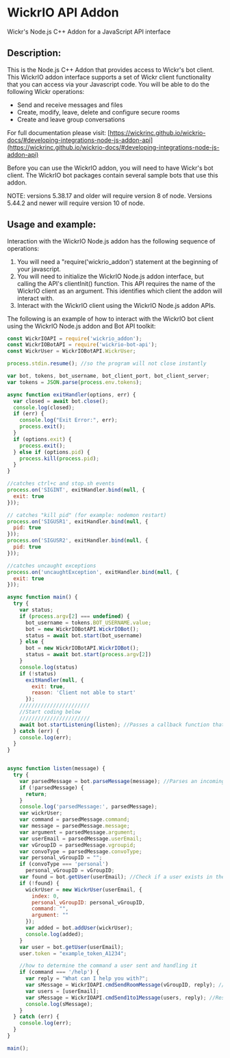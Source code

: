 # WickrIO API Addon

Wickr's Node.js C++ Addon for a JavaScript API interface

## Description:

This is the Node.js C++ Addon that provides access to Wickr's bot client.  This WickrIO addon interface supports a set of Wickr client functionality that you can access via your Javascript code. You will be able to do the following Wickr operations:

* Send and receive messages and files
* Create, modify, leave, delete and configure secure rooms
* Create and leave group conversations

For full documentation please visit: [https://wickrinc.github.io/wickrio-docs/#developing-integrations-node-js-addon-api](https://wickrinc.github.io/wickrio-docs/#developing-integrations-node-js-addon-api)

Before you can use the WickrIO addon, you will need to have Wickr's bot client. The WickrIO bot packages contain several sample bots that use this addon.

NOTE: versions 5.38.17 and older will require version 8 of node. Versions 5.44.2 and newer will require version 10 of node.

## Usage and example:

Interaction with the WickrIO Node.js addon has the following sequence of operations:

1. You will need a "require('wickrio_addon') statement at the beginning of your javascript.
2. You will need to initialize the WickrIO Node.js addon interface, but calling the API's clientInit() function. This API requires the name of the WickrIO client as an argument. This identifies which client the addon will interact with.
3. Interact with the WickrIO client using the WickrIO Node.js addon APIs.

The following is an example of how to interact with the WickrIO bot client using the WickrIO Node.js addon and Bot API toolkit:

```javascript
const WickrIOAPI = require('wickrio_addon');
const WickrIOBotAPI = require('wickrio-bot-api');
const WickrUser = WickrIOBotAPI.WickrUser;

process.stdin.resume(); //so the program will not close instantly

var bot, tokens, bot_username, bot_client_port, bot_client_server;
var tokens = JSON.parse(process.env.tokens);

async function exitHandler(options, err) {
  var closed = await bot.close();
  console.log(closed);
  if (err) {
    console.log("Exit Error:", err);
    process.exit();
  }
  if (options.exit) {
    process.exit();
  } else if (options.pid) {
    process.kill(process.pid);
  }
}

//catches ctrl+c and stop.sh events
process.on('SIGINT', exitHandler.bind(null, {
  exit: true
}));

// catches "kill pid" (for example: nodemon restart)
process.on('SIGUSR1', exitHandler.bind(null, {
  pid: true
}));
process.on('SIGUSR2', exitHandler.bind(null, {
  pid: true
}));

//catches uncaught exceptions
process.on('uncaughtException', exitHandler.bind(null, {
  exit: true
}));

async function main() {
  try {
    var status;
    if (process.argv[2] === undefined) {
      bot_username = tokens.BOT_USERNAME.value;
      bot = new WickrIOBotAPI.WickrIOBot();
      status = await bot.start(bot_username)
    } else {
      bot = new WickrIOBotAPI.WickrIOBot();
      status = await bot.start(process.argv[2])
    }
    console.log(status)
    if (!status)
      exitHandler(null, {
        exit: true,
        reason: 'Client not able to start'
      });
    ///////////////////////
    //Start coding below
    ///////////////////////
    await bot.startListening(listen); //Passes a callback function that will receive incoming messages into the bot client
  } catch (err) {
    console.log(err);
  }
}


async function listen(message) {
  try {
    var parsedMessage = bot.parseMessage(message); //Parses an incoming message and returns and object with command, argument, vGroupID and Sender fields
    if (!parsedMessage) {
      return;
    }
    console.log('parsedMessage:', parsedMessage);
    var wickrUser;
    var command = parsedMessage.command;
    var message = parsedMessage.message;
    var argument = parsedMessage.argument;
    var userEmail = parsedMessage.userEmail;
    var vGroupID = parsedMessage.vgroupid;
    var convoType = parsedMessage.convoType;
    var personal_vGroupID = "";
    if (convoType === 'personal')
      personal_vGroupID = vGroupID;
    var found = bot.getUser(userEmail); //Check if a user exists in the database and get his position in the database
    if (!found) {
      wickrUser = new WickrUser(userEmail, {
        index: 0,
        personal_vGroupID: personal_vGroupID,
        command: "",
        argument: ""
      });
      var added = bot.addUser(wickrUser);
      console.log(added);
    }
    var user = bot.getUser(userEmail);
    user.token = "example_token_A1234";

    //how to determine the command a user sent and handling it
    if (command === '/help') {
      var reply = "What can I help you with?";
      var sMessage = WickrIOAPI.cmdSendRoomMessage(vGroupID, reply); //Respond back to the user or room with a message(using vGroupID)
      var users = [userEmail];
      var sMessage = WickrIOAPI.cmdSend1to1Message(users, reply); //Respond back to the user(using user wickrEmail)
      console.log(sMessage);
    }
  } catch (err) {
    console.log(err);
  }
}

main();
```
